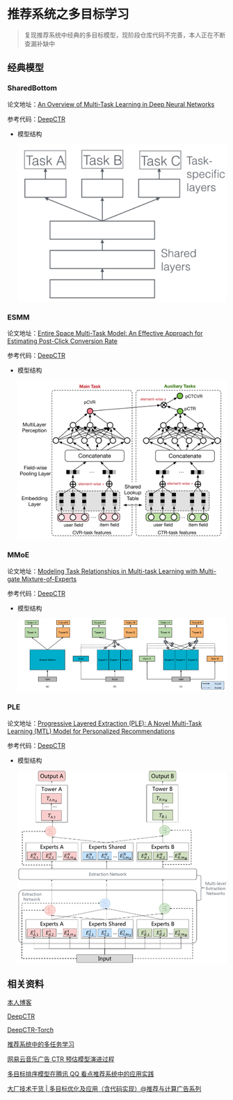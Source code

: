 # 推荐系统之多目标学习

> 复现推荐系统中经典的多目标模型，现阶段仓库代码不完善，本人正在不断查漏补缺中

## 经典模型

### SharedBottom

论文地址：[An Overview of Multi-Task Learning in Deep Neural Networks](https://arxiv.org/abs/1706.05098)

参考代码：[DeepCTR](https://github.com/shenweichen/DeepCTR/tree/master/deepctr/models/multitask)

- 模型结构

  ![](./analysis/imgs/sharedbottom.png)

### ESMM

论文地址：[Entire Space Multi-Task Model: An Effective Approach for Estimating Post-Click Conversion Rate](https://arxiv.org/abs/1804.07931)

参考代码：[DeepCTR](https://github.com/shenweichen/DeepCTR/tree/master/deepctr/models/multitask)

- 模型结构

  ![](./analysis/imgs/ESMM.png)



### MMoE

论文地址：[Modeling Task Relationships in Multi-task Learning with Multi-gate Mixture-of-Experts](https://dl.acm.org/doi/abs/10.1145/3219819.3220007)

参考代码：[DeepCTR](https://github.com/shenweichen/DeepCTR/tree/master/deepctr/models/multitask)

- 模型结构

  ![](./analysis/imgs/mmoe.png)

### PLE

论文地址：[Progressive Layered Extraction (PLE): A Novel Multi-Task Learning (MTL) Model for Personalized Recommendations](https://dl.acm.org/doi/abs/10.1145/3383313.3412236)

参考代码：[DeepCTR](https://github.com/shenweichen/DeepCTR/tree/master/deepctr/models/multitask)

- 模型结构

  ![](./analysis/imgs/ple.png)



## 相关资料

[本人博客](https://blog.csdn.net/weixin_35154281/category_10345005.html?spm=1001.2014.3001.5482)

[DeepCTR](https://github.com/shenweichen/DeepCTR)

[DeepCTR-Torch](https://github.com/shenweichen/DeepCTR-Torch)

[推荐系统中的多任务学习](https://lumingdong.cn/multi-task-learning-in-recommendation-system.html)

[网易云音乐广告 CTR 预估模型演进过程](https://www.6aiq.com/article/1640133996814)

[多目标排序模型在腾讯 QQ 看点推荐系统中的应用实践](https://www.6aiq.com/article/1616884898601)

[大厂技术干货 | 多目标优化及应用（含代码实现）@推荐与计算广告系列](https://www.bilibili.com/read/cv14132088)

